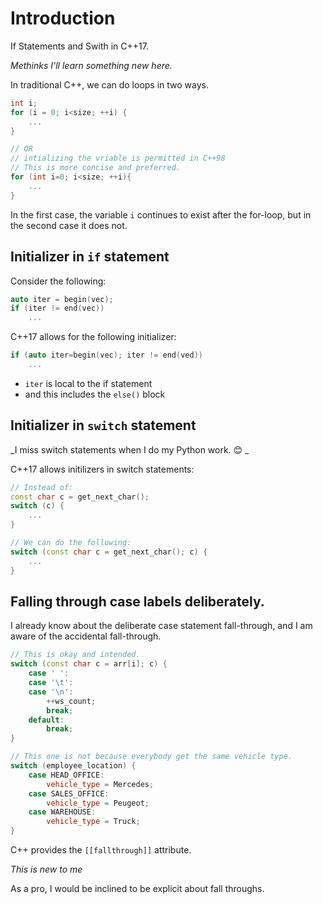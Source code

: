 # Introduction

If Statements and Swith in C++17.

_Methinks I'll learn something new here._

In traditional C++, we can do loops in two ways.


```cpp
int i;
for (i = 0; i<size; ++i) {
    ...
}

// OR
// intializing the vriable is permitted in C++98
// This is more concise and preferred.
for (int i=0; i<size; ++i){
    ...
}
```

In the first case, the variable `i` continues to exist after the for-loop, but in the second case it does not.

## Initializer in `if` statement

Consider the following:

```cpp
auto iter = begin(vec);
if (iter != end(vec))
    ...
```

C++17 allows for the following initializer:

```cpp
if (auto iter=begin(vec); iter != end(ved))
    ...
```

- `iter` is local to the if statement
- and this includes the `else()` block

## Initializer in `switch` statement

_I miss switch statements when I do my Python work.  😊 _

C++17 allows initilizers in switch statements:

```cpp
// Instead of:
const char c = get_next_char();
switch (c) {
    ...
}

// We can do the following:
switch (const char c = get_next_char(); c) {
    ...
}
```

## Falling through case labels deliberately.

I already know about the deliberate case statement fall-through, and I am aware of the accidental fall-through.

```cpp
// This is okay and intended.
switch (const char c = arr[i]; c) {
    case ' ':
    case '\t':
    case '\n':
        ++ws_count;
        break;
    default:
        break;
}

// This one is not because everybody get the same vehicle type.
switch (employee_location) {
    case HEAD_OFFICE:
        vehicle_type = Mercedes;    
    case SALES_OFFICE:
        vehicle_type = Peugeot;    
    case WAREHOUSE:
        vehicle_type = Truck;    
}
```

C++ provides the `[[fallthrough]]` attribute.

_This is new to me_

As a pro, I would be inclined to be explicit about fall throughs.  

